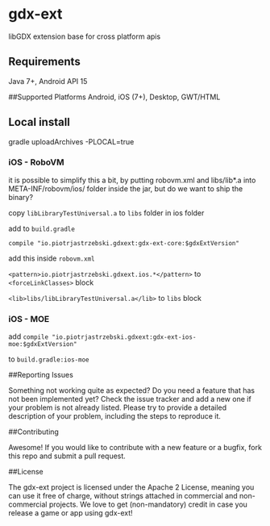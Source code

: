 # gdx-ext
libGDX extension base for cross platform apis

## Requirements
Java 7+, Android API 15

##Supported Platforms
Android, iOS (7+), Desktop, GWT/HTML


## Local install
gradle uploadArchives -PLOCAL=true

### iOS - RoboVM

it is possible to simplify this a bit, by putting robovm.xml and libs/lib*.a 
into META-INF/robovm/ios/ folder inside the jar, but do we want to ship the binary?
 

copy `libLibraryTestUniversal.a` to `libs` folder in ios folder

add to `build.gradle`

`compile "io.piotrjastrzebski.gdxext:gdx-ext-core:$gdxExtVersion"`

add this inside `robovm.xml`

`<pattern>io.piotrjastrzebski.gdxext.ios.*</pattern>` to `<forceLinkClasses>` block

`<lib>libs/libLibraryTestUniversal.a</lib>` to `libs` block

### iOS - MOE

add `compile "io.piotrjastrzebski.gdxext:gdx-ext-ios-moe:$gdxExtVersion"`

to `build.gradle:ios-moe`


##Reporting Issues

Something not working quite as expected? Do you need a feature that has not been implemented yet? Check the issue tracker and add a new one if your problem is not already listed. Please try to provide a detailed description of your problem, including the steps to reproduce it.

##Contributing

Awesome! If you would like to contribute with a new feature or a bugfix, fork this repo and submit a pull request.

##License

The gdx-ext project is licensed under the Apache 2 License, meaning you can use it free of charge, without strings attached in commercial and non-commercial projects. We love to get (non-mandatory) credit in case you release a game or app using gdx-ext!
